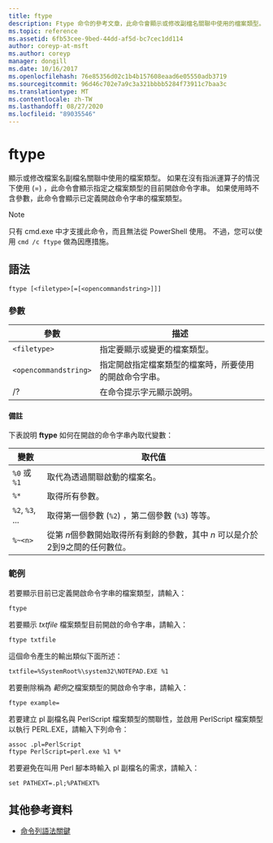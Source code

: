 ```yaml
---
title: ftype
description: Ftype 命令的參考文章，此命令會顯示或修改副檔名關聯中使用的檔案類型。
ms.topic: reference
ms.assetid: 6fb53cee-9bed-44dd-af5d-bc7cec1dd114
author: coreyp-at-msft
ms.author: coreyp
manager: dongill
ms.date: 10/16/2017
ms.openlocfilehash: 76e85356d02c1b4b157608eaad6e05550adb3719
ms.sourcegitcommit: 96d46c702e7a9c3a321bbbb5284f73911c7baa3c
ms.translationtype: MT
ms.contentlocale: zh-TW
ms.lasthandoff: 08/27/2020
ms.locfileid: "89035546"
---
```

# <a name="ftype"></a>ftype

顯示或修改檔案名副檔名關聯中使用的檔案類型。 如果在沒有指派運算子的情況下使用 (=) ，此命令會顯示指定之檔案類型的目前開啟命令字串。 如果使用時不含參數，此命令會顯示已定義開啟命令字串的檔案類型。

> [!NOTE]
> 只有 cmd.exe 中才支援此命令，而且無法從 PowerShell 使用。
> 不過，您可以使用 `cmd /c ftype` 做為因應措施。

## <a name="syntax"></a>語法

```
ftype [<filetype>[=[<opencommandstring>]]]
```

### <a name="parameters"></a>參數

| 參數 | 描述 |
| --------- | ----------- |
| `<filetype>` | 指定要顯示或變更的檔案類型。 |
| `<opencommandstring>` | 指定開啟指定檔案類型的檔案時，所要使用的開啟命令字串。|
| /? | 在命令提示字元顯示說明。 |

#### <a name="remarks"></a>備註

下表說明 **ftype** 如何在開啟的命令字串內取代變數：

| 變數 | 取代值 |
| -------- | ----------------- |
| `%0` 或 `%1` | 取代為透過關聯啟動的檔案名。 |
| `%*` | 取得所有參數。 |
| `%2`, `%3`, ... | 取得第一個參數 (`%2`) ，第二個參數 (`%3`) 等等。 |
| `%~<n>` | 從第 *n*個參數開始取得所有剩餘的參數，其中 *n* 可以是介於2到9之間的任何數位。 |

### <a name="examples"></a>範例

若要顯示目前已定義開啟命令字串的檔案類型，請輸入：

```
ftype
```

若要顯示 *txtfile* 檔案類型目前開啟的命令字串，請輸入：

```
ftype txtfile
```

這個命令產生的輸出類似下面所述：

`txtfile=%SystemRoot%\system32\NOTEPAD.EXE %1`

若要刪除稱為 *範例*之檔案類型的開啟命令字串，請輸入：

```
ftype example=
```

若要建立 pl 副檔名與 PerlScript 檔案類型的關聯性，並啟用 PerlScript 檔案類型以執行 PERL.EXE，請輸入下列命令：

```
assoc .pl=PerlScript
ftype PerlScript=perl.exe %1 %*
```

若要避免在叫用 Perl 腳本時輸入 pl 副檔名的需求，請輸入：

```
set PATHEXT=.pl;%PATHEXT%
```

## <a name="additional-references"></a>其他參考資料

- [命令列語法關鍵](command-line-syntax-key.md)
